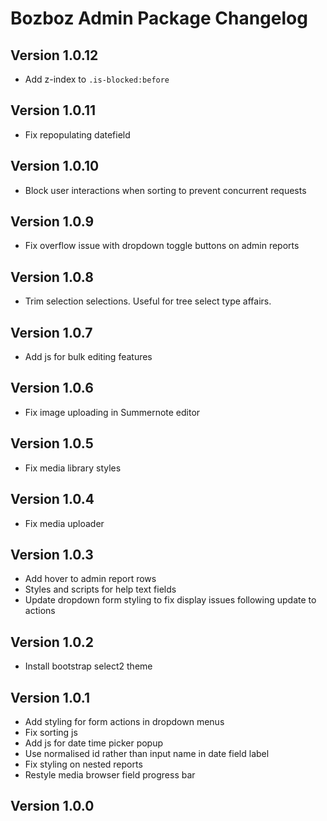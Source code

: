 # Bozboz Admin Package Changelog

## Version 1.0.12

- Add z-index to `.is-blocked:before`

## Version 1.0.11

- Fix repopulating datefield

## Version 1.0.10

- Block user interactions when sorting to prevent concurrent requests

## Version 1.0.9

- Fix overflow issue with dropdown toggle buttons on admin reports

## Version 1.0.8

- Trim selection selections. Useful for tree select type affairs.

## Version 1.0.7

- Add js for bulk editing features

## Version 1.0.6

- Fix image uploading in Summernote editor 

## Version 1.0.5

- Fix media library styles

## Version 1.0.4

- Fix media uploader

## Version 1.0.3

- Add hover to admin report rows
- Styles and scripts for help text fields
- Update dropdown form styling to fix display issues following update to actions

## Version 1.0.2

- Install bootstrap select2 theme

## Version 1.0.1

- Add styling for form actions in dropdown menus
- Fix sorting js
- Add js for date time picker popup
- Use normalised id rather than input name in date field label
- Fix styling on nested reports
- Restyle media browser field progress bar

## Version 1.0.0
